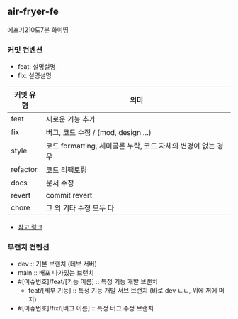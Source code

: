 ## air-fryer-fe

에프기210도7분 화이띵

### 커밋 컨벤션

- feat: 설명설명
- fix: 설명설명

| 커밋 유형 | 의미 |
| --- | --- |
| feat | 새로운 기능 추가 |
| fix | 버그, 코드 수정 / (mod, design ...) |
| style | 코드 formatting, 세미콜론 누락, 코드 자체의 변경이 없는 경우 |
| refactor | 코드 리팩토링 |
| docs | 문서 수정 |
| revert | commit revert |
| chore | 그 외 기타 수정 모두 다 |

- [참고 링크](https://github.com/conventional-changelog/commitlint/tree/master/%40commitlint/config-conventional)

### 부랜치 컨벤션

- dev :: 기본 브랜치 (데브 서버)
- main :: 배포 나가있는 브랜치
- #[이슈번호]/feat/[기능 이름] :: 특정 기능 개발 브랜치
  - feat/[세부 기능] :: 특정 기능 개발 서브 브랜치 (바로 dev ㄴㄴ, 위에 꺼에 머지)
- #[이슈번호]/fix/[버그 이름] :: 특정 버그 수정 브랜치